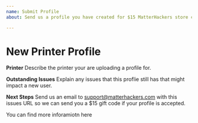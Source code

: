 ```yaml
---
name: Submit Profile
about: Send us a profile you have created for $15 MatterHackers store credit

---
```


New Printer Profile
===============

**Printer**
Describe the printer your are uploading a profile for.

**Outstanding Issues**
Explain any issues that this proflie still has that might impact a new user.

**Next Steps**
Send us an email to support@matterhackers.com with this issues URL so we can send you a $15 gift code if your profile is accepted.

You can find more inforamiotn here
